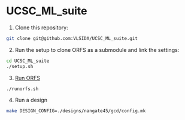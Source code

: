 # UCSC_ML_suite

1. Clone this repository:

```bash
git clone git@github.com:VLSIDA/UCSC_ML_suite.git
```

2. Run the setup to clone ORFS as a submodule and link the settings:

```bash
cd UCSC_ML_suite
./setup.sh

```

3. [Run ORFS](https://vlsida.github.io/chip-tutorials/orfs-installation.html#run-orfs-docker-image)

```bash
./runorfs.sh
```

4. Run a design

```bash
make DESIGN_CONFIG=./designs/nangate45/gcd/config.mk
```
